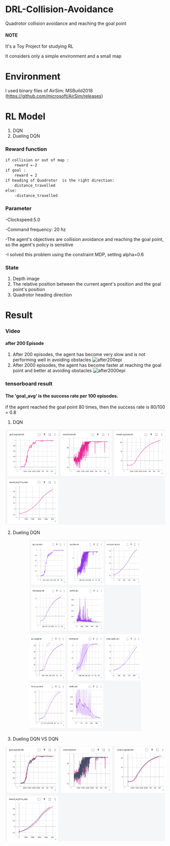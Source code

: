 # DRL-Collision-Avoidance
Quadrotor collision avoidance and reaching the goal point

#### NOTE
It's a Toy Project for studying RL

It considers only a simple environment and a small map

# Environment 
I used binary files of AirSim: MSBuild2018
(https://github.com/microsoft/AirSim/releases)


# RL Model
1. DQN
2. Dueling DQN

### Reward function 
    if collision or out of map :
        reward =-2
    if goal :
        reward = 2
    if heading of Quadrotor  is the right direction:
        distance_travelled
    else:
        -distance_travelled    
### Parameter

-Clockspeed:5.0

-Command frequency: 20 hz

-The agent's objectives are collision avoidance and reaching the goal point, so the agent's policy is sensitive

-I solved this problem using the constraint MDP, setting alpha=0.6

### State

1. Depth image
2. The relative position between the current agent's position and the goal point's position
3. Quadrotor heading direction

# Result 

### Video
#### after 200 Episode
1. After 200 episodes, the agent has become very slow and is not performing well in avoiding obstacles
![after200epi](demo_after200epi.gif)
2. After 2000 episodes, the agent has become faster at reaching the goal point and better at avoiding obstacles
![after2000epi](demo_after2000episode.gif)

### tensorboard result
#### The 'goal_avg' is the success rate per 100 episodes.
if the agent reached the goal point 80 times, then the success rate is 80/100 = 0.8
1. DQN
<p align="center">
    <img src="/tensorboard_log/DQN.png" width="700" height="300">
   
</p>

2. Dueling DQN

<p align="center">
    <img src="/tensorboard_log/Dueling_DQN_result.png" width="350" height="300">
    <img src="/tensorboard_log/Dueling_DQN_result_smooth.png" width="350" height="300">
</p>

3. Dueling DQN VS DQN
<p align="center">
    <img src="/tensorboard_log/Dueling_DQNvsDQN-1.png" width="700" height="300">
   
</p>

